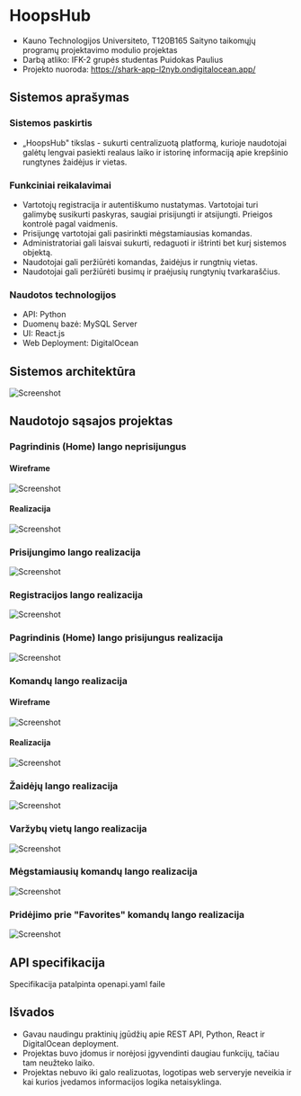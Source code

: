 # HoopsHub
- Kauno Technologijos Universiteto, T120B165 Saityno taikomųjų programų projektavimo modulio projektas
- Darbą atliko: IFK-2 grupės studentas Puidokas Paulius
- Projekto nuoroda: https://shark-app-l2nyb.ondigitalocean.app/
## Sistemos aprašymas
### Sistemos paskirtis
- „HoopsHub" tikslas - sukurti centralizuotą platformą, kurioje naudotojai galėtų lengvai pasiekti realaus laiko ir istorinę informaciją apie krepšinio rungtynes žaidėjus ir vietas.
### Funkciniai reikalavimai
- Vartotojų registracija ir autentiškumo nustatymas. Vartotojai turi galimybę susikurti paskyras, saugiai prisijungti ir atsijungti. Prieigos kontrolė pagal vaidmenis.
- Prisijungę vartotojai gali pasirinkti mėgstamiausias komandas.
- Administratoriai gali laisvai sukurti, redaguoti ir ištrinti bet kurį sistemos objektą.
- Naudotojai gali peržiūrėti komandas, žaidėjus ir rungtnių vietas.
- Naudotojai gali peržiūrėti busimų ir praėjusių rungtynių tvarkaraščius.
### Naudotos technologijos
- API: Python
- Duomenų bazė: MySQL Server
- UI: React.js
- Web Deployment: DigitalOcean
## Sistemos architektūra
![Screenshot](https://github.com/Paulenas11/HoopsHub/blob/main/assets/image.png?raw=true)
## Naudotojo sąsajos projektas
### Pagrindinis (Home) lango neprisijungus 
#### Wireframe
![Screenshot](https://github.com/Paulenas11/HoopsHub/blob/main/assets/image10.png?raw=true)
#### Realizacija
![Screenshot](https://github.com/Paulenas11/HoopsHub/blob/main/assets/image1.png?raw=true)
### Prisijungimo lango realizacija
![Screenshot](https://github.com/Paulenas11/HoopsHub/blob/main/assets/image2.png?raw=true)
### Registracijos lango realizacija
![Screenshot](https://github.com/Paulenas11/HoopsHub/blob/main/assets/image3.png?raw=true)
### Pagrindinis (Home) lango prisijungus realizacija
![Screenshot](https://github.com/Paulenas11/HoopsHub/blob/main/assets/image4.png?raw=true)
### Komandų lango realizacija
#### Wireframe
![Screenshot](https://github.com/Paulenas11/HoopsHub/blob/main/assets/image11.png?raw=true)
#### Realizacija
![Screenshot](https://github.com/Paulenas11/HoopsHub/blob/main/assets/image5.png?raw=true)
### Žaidėjų lango realizacija
![Screenshot](https://github.com/Paulenas11/HoopsHub/blob/main/assets/image6.png?raw=true)
### Varžybų vietų lango realizacija
![Screenshot](https://github.com/Paulenas11/HoopsHub/blob/main/assets/image7.png?raw=true)
### Mėgstamiausių komandų lango realizacija
![Screenshot](https://github.com/Paulenas11/HoopsHub/blob/main/assets/image8.png?raw=true)
### Pridėjimo prie "Favorites" komandų lango realizacija
![Screenshot](https://github.com/Paulenas11/HoopsHub/blob/main/assets/image9.png?raw=true)
## API specifikacija
Specifikacija patalpinta openapi.yaml faile
## Išvados
- Gavau naudingu praktinių įgūdžių apie REST API, Python, React ir DigitalOcean deployment.
- Projektas buvo įdomus ir norėjosi įgyvendinti daugiau funkcijų, tačiau tam neužteko laiko.
- Projektas nebuvo iki galo realizuotas, logotipas web serveryje neveikia ir kai kurios įvedamos informacijos logika netaisyklinga.


